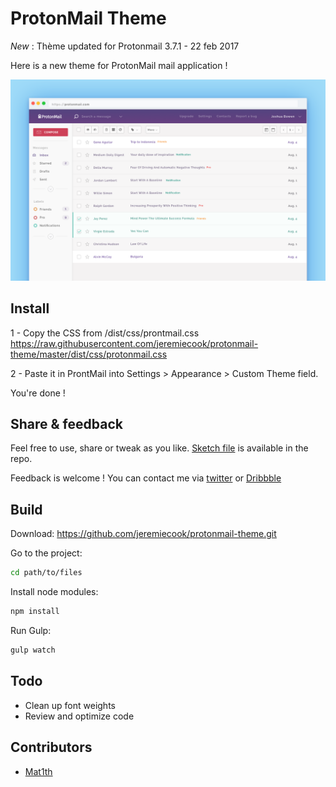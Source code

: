 # ProtonMail Theme

*New* : Thème updated for Protonmail 3.7.1 - 22 feb 2017

Here is a new theme for ProtonMail mail application !

![Alt text](/screenshot.png?raw=true "ProtonMail Theme")


## Install

1 - Copy the CSS from /dist/css/prontmail.css
https://raw.githubusercontent.com/jeremiecook/protonmail-theme/master/dist/css/protonmail.css

2 - Paste it in ProntMail into Settings > Appearance > Custom Theme field.

You're done !


## Share & feedback

Feel free to use, share or tweak as you like. [Sketch file](https://github.com/jeremiecook/protonmail-theme/raw/master/sketch/protonmail-theme.sketch) is available in the repo.

Feedback is welcome !  You can contact me via [twitter](https://twitter.com/jeremiecook) or [Dribbble](https://dribbble.com/shots/3248081-ProtonMail-Theme-Full-page)

## Build

Download: <https://github.com/jeremiecook/protonmail-theme.git>

Go to the project:

```bash
cd path/to/files
```

Install node modules:

```bash
npm install
```

Run Gulp:

```bash
gulp watch
```


## Todo

* Clean up font weights
* Review and optimize code

## Contributors

- [Mat1th](https://github.com/mat1th)
